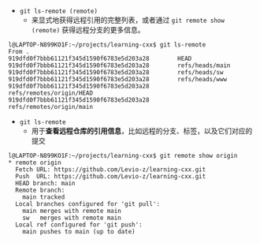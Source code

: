 
- `git ls-remote (remote)` 
	- 来显式地获得远程引用的完整列表，或者通过 `git remote show (remote)` 获得远程分支的更多信息。
```
l@LAPTOP-N899KO1F:~/projects/learning-cxx$ git ls-remote
From .
919dfd0f7bbb61121f345d1590f6783e5d203a28        HEAD
919dfd0f7bbb61121f345d1590f6783e5d203a28        refs/heads/main
919dfd0f7bbb61121f345d1590f6783e5d203a28        refs/heads/sw
919dfd0f7bbb61121f345d1590f6783e5d203a28        refs/heads/www
919dfd0f7bbb61121f345d1590f6783e5d203a28        refs/remotes/origin/HEAD
919dfd0f7bbb61121f345d1590f6783e5d203a28        refs/remotes/origin/main
```
 - `git ls-remote` 
	 - 用于**查看远程仓库的引用信息**，比如远程的分支、标签，以及它们对应的提交
```
l@LAPTOP-N899KO1F:~/projects/learning-cxx$ git remote show origin
* remote origin
  Fetch URL: https://github.com/Levio-z/learning-cxx.git
  Push  URL: https://github.com/Levio-z/learning-cxx.git
  HEAD branch: main
  Remote branch:
    main tracked
  Local branches configured for 'git pull':
    main merges with remote main
    sw   merges with remote main
  Local ref configured for 'git push':
    main pushes to main (up to date)
```